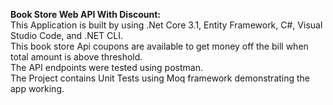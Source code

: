 **Book Store Web API With Discount:**<br>
This Application is built by using .Net Core 3.1, Entity Framework, C#, Visual Studio Code, and .NET CLI.<br>
This book store Api coupons are available to get money off the bill when total amount is above threshold.<br>
The API endpoints were tested using postman.<br>
The Project contains Unit Tests using Moq framework demonstrating the app working.
